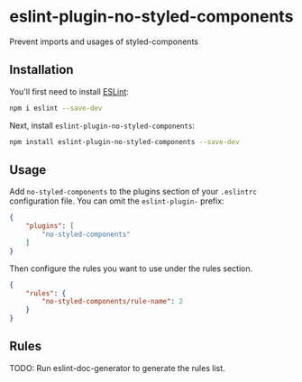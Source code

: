 # eslint-plugin-no-styled-components

Prevent imports and usages of styled-components

## Installation

You'll first need to install [ESLint](https://eslint.org/):

```sh
npm i eslint --save-dev
```

Next, install `eslint-plugin-no-styled-components`:

```sh
npm install eslint-plugin-no-styled-components --save-dev
```

## Usage

Add `no-styled-components` to the plugins section of your `.eslintrc` configuration file. You can omit the `eslint-plugin-` prefix:

```json
{
    "plugins": [
        "no-styled-components"
    ]
}
```


Then configure the rules you want to use under the rules section.

```json
{
    "rules": {
        "no-styled-components/rule-name": 2
    }
}
```

## Rules

<!-- begin auto-generated rules list -->
TODO: Run eslint-doc-generator to generate the rules list.
<!-- end auto-generated rules list -->


